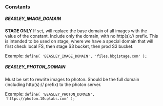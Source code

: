 ### Constants

##### BEASLEY_IMAGE_DOMAIN
**STAGE ONLY** If set, will replace the base domain of all images with the value of the constant. Include only the domain, with no http(s):// prefix.
This is intended to be used on stage, where we have a special domain that will first check local FS, then stage S3 bucket, then prod S3 bucket.

Example: `define( 'BEASLEY_IMAGE_DOMAIN', 'files.bbgistage.com' );`

##### BEASLEY_PHOTON_DOMAIN
Must be set to rewrite images to photon. Should be the full domain (including http(s):// prefix) to the photon server.

Example: `define( 'BEASLEY_PHOTON_DOMAIN', 'https://photon.10uplabs.com' );`
